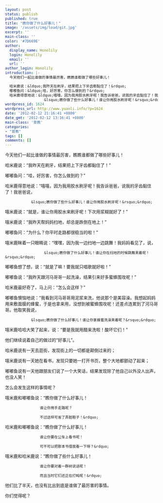 ```yaml
---
layout: post
status: publish
published: true
title: "瞧你做了什么好事儿！"
image: '/assets/img/load/git.jpg'
excerpt: ''
main-class: ''
color: '#7D669E'
author:
  display_name: Honolily
  login: Honolily
  email: ''
  url: ''
author_login: Honolily
introduction: |-
  今天他们一起比谁做的事情最厉害，瞧瞧谁都做了哪些好事儿！

  哈米鹿说：&ldquo;我昨天在刷牙，结果把上下牙齿都黏住了！&rdquo;
  嘟嘟鱼问：&ldquo;哇，好厉害，你怎么做到的？&rdquo;
  哈米鹿得意地说：&ldquo;嘻嘻，因为我用胶水刷牙呢！我告诉爸爸，说我的牙齿黏住了！我爸爸说，
                  &lsquo;瞧你做了些什么好事儿！谁让你用胶水刷牙呢！&rsquo;&rdquo;
wordpress_id: 1624
wordpress_url: http://www.yuanli.info/?p=1624
date: '2012-02-12 21:16:41 +0800'
date_gmt: '2012-02-12 13:16:41 +0800'
main-class: '育教'
categories:
- "育教"
tags: []
comments: []
---
```

今天他们一起比谁做的事情最厉害，瞧瞧谁都做了哪些好事儿！

哈米鹿说：&ldquo;我昨天在刷牙，结果把上下牙齿都黏住了！&rdquo;

嘟嘟鱼问：&ldquo;哇，好厉害，你怎么做到的？&rdquo;

哈米鹿得意地说：&ldquo;嘻嘻，因为我用胶水刷牙呢！我告诉爸爸，说我的牙齿黏住了！我爸爸说，

                &lsquo;瞧你做了些什么好事儿！谁让你用胶水刷牙呢！&rsquo;&rdquo;

嘻米鹿说：&ldquo;就是，谁让你用胶水来刷牙呢！下次用浆糊就好了！&rdquo;

嘻米鹿说：&ldquo;我昨天帮妈妈扫地，却总是跌倒在地上！&rdquo;

嘟嘟鱼问：&ldquo;为什么？你平时走路都很稳当的啦！&rdquo;

嘻米鹿眯着一只眼睛说：&ldquo;嘿嘿，因为我一边扫地一边跳舞！我妈妈看见了，说，

                      &lsquo;瞧你做了什么好事儿！谁让你在扫地的时候跳舞来着呢！&rsquo;&rdquo;

嘟嘟鱼想了想，说：&ldquo;就是了嘛！要我就只唱歌就好啦！&rdquo;

嘟嘟鱼说：&ldquo;我昨天跟河马哥哥一起洗澡，结果引来好多蜜蜂围攻呢！&rdquo;

哈米鹿最好奇了，马上问：&ldquo;怎么会这样？&rdquo;

嘟嘟鱼懊恼地说：&ldquo;我看到河马哥哥用泥浆来洗，他说那个是美容澡。我想起妈妈用来敷面膜的蜂蜜，于是也拿来用，没想到被蜜蜂围攻呢！还差点连累到了河马哥哥。他取笑我说，

                &lsquo;瞧你做了什么好事儿！谁让你拿蜂蜜洗澡来着呢？&rsquo;&rdquo;

嘻米鹿哈哈大笑了起来，说：&ldquo;要是我就用醋来洗啦！酸坏它们！&rdquo;

他们继续说着自己的做过的&ldquo;好事儿&rdquo;。

哈米鹿说有一天去逛街，发现街上的一切都是颠倒过来的；

嘻米鹿说有一天她在看书，发现只要她一打开书页，整个大地都颤动了起来；

嘟嘟鱼说有一天他跟朋友们说了一个大笑话，结果发现除了他自己以外没人出声，也没人笑！

怎么会发生这样的事情呢？

嘻米鹿和嘟嘟鱼说：&ldquo;瞧你做了什么好事儿！

                    谁让你用手走路呢？

                    不过这样可省了弄脏鞋子！&rdquo;

哈米鹿和嘟嘟鱼说：&ldquo;瞧你做了什么好事儿！

                    谁让你要在公车上看书呢！

                    可不可以把那本书借我看一下呀？&rdquo;

嘻米鹿和哈米鹿说：&ldquo;瞧你做了些什么好事儿！

                    谁让你要对着一群树说话呢！

                    而且当时它们还正在打盹呢！&rdquo;

他们比了半天，也没有比出到底是谁做了最厉害的事情。

你们觉得呢？

